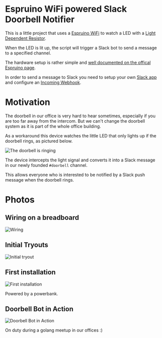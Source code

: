 # Espruino WiFi powered Slack Doorbell Notifier

This is a little project that uses a [Espruino WiFi](https://www.espruino.com/WiFi) to watch a LED with a [Light Dependent Resistor](https://www.espruino.com/LDR).

When the LED is lit up, the script will trigger a Slack bot to send a message to a specified channel.

The hardware setup is rather simple and [well documented on the offical Espruino page](https://www.espruino.com/Pico+Light+Sensor).

In order to send a message to Slack you need to setup your own [Slack app](https://api.slack.com/apps/) and configure an [Incoming Webhook](https://api.slack.com/apps/AE9PG2SHJ/incoming-webhooks).

# Motivation

The doorbell in our office is very hard to hear sometimes, especially if you are too far away from the intercom. But we can't change the doorbell system as it is part of the whole office building.

As a workaround this device watches the little LED that only lights up if the doorbell rings, as pictured below.

![The doorbell is ringing](https://i.imgur.com/yheVSq5.gif)

The device intercepts the light signal and converts it into a Slack message in our newly founded `#doorbell` channel.

This allows everyone who is interested to be notified by a Slack push message when the doorbell rings.

# Photos

## Wiring on a breadboard

![Wiring](https://i.imgur.com/ssRitIP.jpg)

## Initial Tryouts

![Initial tryout](https://i.imgur.com/qSzkCOF.jpg)

## First installation

![First installation](https://i.imgur.com/qa2YoPT.jpg)

Powered by a powerbank.

## Doorbell Bot in Action

![Doorbell Bot in Action](https://i.imgur.com/XNcCa6p.png)

On duty during a golang meetup in our offices :)
